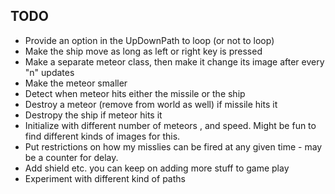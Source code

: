 ## TODO 

* Provide an  option in the UpDownPath to loop (or not to loop)
* Make the ship move as long as left or right key is pressed
* Make a separate meteor class, then make it change its image after every "n" updates 
* Make the meteor smaller
* Detect when meteor hits either the missile or the ship 
* Destroy a meteor (remove from world as well) if missile hits it
* Destropy the ship if meteor hits it 
* Initialize with different number of meteors , and speed. Might be fun to find 
different kinds of images for this.
* Put restrictions on how my misslies can be fired at any given time - may be a counter for delay.
* Add shield etc. you can keep on adding more stuff to game play 
* Experiment with different kind of paths 

